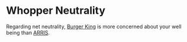 # Whopper Neutrality

Regarding net neutrality, [Burger King](https://boingboing.net/2018/01/25/whopper-neutrality.html) is more concerned about your well being than [ARRIS](https://www.arris.com/arriseverywhere/2017/12/arris-stands-for-online-innovation/).

